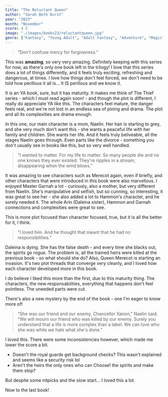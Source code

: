 ```yaml
---
title: "The Reluctant Queen"
author: "Sarah Beth Durst"
year: "2023"
month: "November"
score: 4.5
image: "./images/books23/reluctantqueen.jpg"
genre: ["Fantasy", "Young Adult", "Adult Fantasy", "Adventure", "Magic", "Nature"]
---
```


> “Don't confuse mercy for forgiveness.”

This was **amazing**, so very very amazing. Definitely keeping with this series for now, as there's only one book left in the trilogy! I love that this series does a lot of things differently, and it feels truly exciting, refreshing and dangerous, at times. I love how things don't feel forced, we don't need to be told how perillous it all is... It IS perillous and we know it.

It is an YA book, sure, but it has maturity. It makes me think of The Thief series - which I must read again soon! - and though the plot is different, I really do appreciate YA like this. The characters feel mature, the danger feels real, and we're not lost in an endless sea of pining and drama. The plot and all its complexities are drama enough.

In this one, our main character is a mom, Naelin. Her hair is starting to grey, and she very much don't want this - she wants a peaceful life with her family and children. She wants her life. And it feels truly beliveable, all the stages Naelin goes through. Even parts like the divorce - something you don't usually see in books like this, but so very well handled.

> “I wanted to matter. For my life to matter. So many people die and no one knows they ever existed. They're ripples in a stream, disappearing when the wind blows.”

It was amazing to see characters such as Merecot again, even if briefly, and other characters that were introduced in this book were also marvellous. I enjoyed Master Garnah a lot - curiously, also a mother, but very different from Naelin. She's manipulative and selfish, but so cunning, so interesting, it was great to see her - she also added a lot to Hammon's character, and he sorely needed it. The whole Arin (Daleina sister), Hammon and Garnah connections and complexities were great to see.

This is more plot focused than character focused, true, but it is all the better for it, I think.

> “I loved him. And he thought that meant that he had no responsibilities.”

Daleina is dying. She has the false death - and every time she blacks out, the spirits go rogue. The problem is, all the trained heirs were killed at the previous book - so what should she do? Also, Queen Merecot is starting an invasion. It's two plot threads that converge very cleanly, and I loved how each character developed more in this book.

I do believe I liked this more than the first, due to this maturity thing. The characters, the new responsabilities, everything that happens don't feel pointless. The uneeded parts were cut.

There's also a new mystery by the end of the book - one I'm eager to know more of!

> “She was our friend and our enemy, Chancellor Xanon," Naelin said. "We will mourn our friend who was killed by our enemy. Surely you understand that a life is more complex than a label. We can love who she was while we hate what she's done.”

I loved this. There were some inconsistencies however, which made me lower the score a bit.

- Doesn't the royal guards get background checks? This wasn't explained and seems like a security risk lol
- Aren't the heirs the only ones who can Choose! the spirits and make them stop?

But despite some nitpicks and the slow start... I loved this a lot.

Now to the last book!

